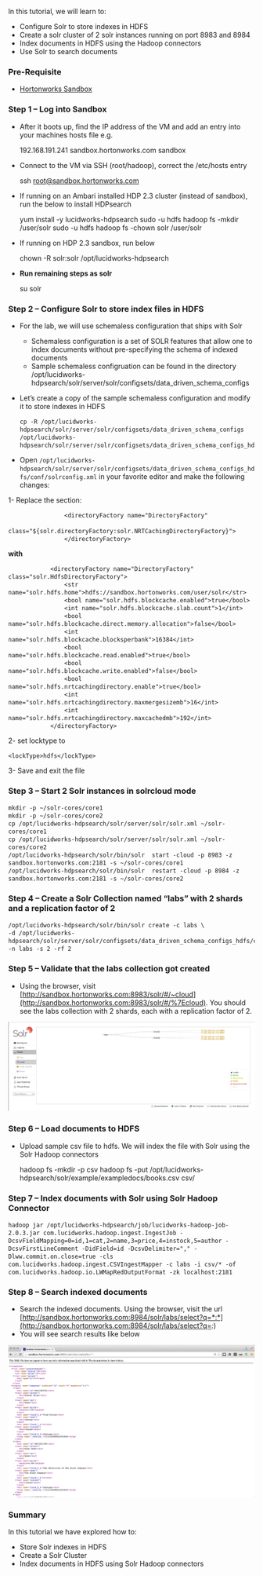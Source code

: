 In this tutorial, we will learn to:

*   Configure Solr to store indexes in HDFS
*   Create a solr cluster of 2 solr instances running on port 8983 and 8984
*   Index documents in HDFS using the Hadoop connectors
*   Use Solr to search documents

### [](#pre-requisite)Pre-Requisite

*   [Hortonworks Sandbox](http://hortonworks.com/sandbox)

### [](#step-1---log-into-sandbox)Step 1 – Log into Sandbox

*   After it boots up, find the IP address of the VM and add an entry into your machines hosts file e.g.

    192.168.191.241 sandbox.hortonworks.com sandbox    

*   Connect to the VM via SSH (root/hadoop), correct the /etc/hosts entry

    ssh root@sandbox.hortonworks.com

*   If running on an Ambari installed HDP 2.3 cluster (instead of sandbox), run the below to install HDPsearch

    yum install -y lucidworks-hdpsearch
    sudo -u hdfs hadoop fs -mkdir /user/solr
    sudo -u hdfs hadoop fs -chown solr /user/solr

*   If running on HDP 2.3 sandbox, run below

    chown -R solr:solr /opt/lucidworks-hdpsearch

*   **Run remaining steps as solr**

    su solr

### [](#step-2---configure-solr-to-store-index-files-in-hdfs)Step 2 – Configure Solr to store index files in HDFS

*   For the lab, we will use schemaless configuration that ships with Solr
    *   Schemaless configuration is a set of SOLR features that allow one to index documents without pre-specifying the schema of indexed documents
    *   Sample schemaless configruation can be found in the directory /opt/lucidworks-hdpsearch/solr/server/solr/configsets/data_driven_schema_configs
*   Let’s create a copy of the sample schemaless configuration and modify it to store indexes in HDFS

        cp -R /opt/lucidworks-hdpsearch/solr/server/solr/configsets/data_driven_schema_configs  /opt/lucidworks-hdpsearch/solr/server/solr/configsets/data_driven_schema_configs_hdfs 

*   Open `/opt/lucidworks-hdpsearch/solr/server/solr/configsets/data_driven_schema_configs_hdfs/conf/solrconfig.xml` in your favorite editor and make the following changes:

1- Replace the section:

                    <directoryFactory name="DirectoryFactory"
                    class="${solr.directoryFactory:solr.NRTCachingDirectoryFactory}">
                    </directoryFactory>

**with**

                <directoryFactory name="DirectoryFactory" class="solr.HdfsDirectoryFactory">
                    <str name="solr.hdfs.home">hdfs://sandbox.hortonworks.com/user/solr</str>
                    <bool name="solr.hdfs.blockcache.enabled">true</bool>
                    <int name="solr.hdfs.blockcache.slab.count">1</int>
                    <bool name="solr.hdfs.blockcache.direct.memory.allocation">false</bool>
                    <int name="solr.hdfs.blockcache.blocksperbank">16384</int>
                    <bool name="solr.hdfs.blockcache.read.enabled">true</bool>
                    <bool name="solr.hdfs.blockcache.write.enabled">false</bool>
                    <bool name="solr.hdfs.nrtcachingdirectory.enable">true</bool>
                    <int name="solr.hdfs.nrtcachingdirectory.maxmergesizemb">16</int>
                    <int name="solr.hdfs.nrtcachingdirectory.maxcachedmb">192</int>
                </directoryFactory>

2- set locktype to

    <lockType>hdfs</lockType>

3- Save and exit the file

### [](#step-3---start-2-solr-instances-in-solrcloud-mode)Step 3 – Start 2 Solr instances in solrcloud mode

    mkdir -p ~/solr-cores/core1
    mkdir -p ~/solr-cores/core2
    cp /opt/lucidworks-hdpsearch/solr/server/solr/solr.xml ~/solr-cores/core1
    cp /opt/lucidworks-hdpsearch/solr/server/solr/solr.xml ~/solr-cores/core2
    /opt/lucidworks-hdpsearch/solr/bin/solr  start -cloud -p 8983 -z sandbox.hortonworks.com:2181 -s ~/solr-cores/core1
    /opt/lucidworks-hdpsearch/solr/bin/solr  restart -cloud -p 8984 -z sandbox.hortonworks.com:2181 -s ~/solr-cores/core2

### [](#step-4---create-a-solr-collection-named-labs-with-2-shards-and-a-replication-factor-of-2)Step 4 – Create a Solr Collection named “labs” with 2 shards and a replication factor of 2

    /opt/lucidworks-hdpsearch/solr/bin/solr create -c labs \
    -d /opt/lucidworks-hdpsearch/solr/server/solr/configsets/data_driven_schema_configs_hdfs/conf -n labs -s 2 -rf 2

### [](#step-5---validate-that-the-labs-collection-got-created)Step 5 – Validate that the labs collection got created

*   Using the browser, visit [http://sandbox.hortonworks.com:8983/solr/#/~cloud](http://sandbox.hortonworks.com:8983/solr/#/%7Ecloud). You should see the labs collection with 2 shards, each with a replication factor of 2.

![Image](/assets/search-with-solr/solrui.png)

### [](#step-6---load-documents-to-hdfs)Step 6 – Load documents to HDFS

*   Upload sample csv file to hdfs. We will index the file with Solr using the Solr Hadoop connectors

    hadoop fs -mkdir -p csv
    hadoop fs -put /opt/lucidworks-hdpsearch/solr/example/exampledocs/books.csv csv/

### [](#step-7---index-documents-with-solr-using-solr-hadoop-connector)Step 7 – Index documents with Solr using Solr Hadoop Connector

    hadoop jar /opt/lucidworks-hdpsearch/job/lucidworks-hadoop-job-2.0.3.jar com.lucidworks.hadoop.ingest.IngestJob -DcsvFieldMapping=0=id,1=cat,2=name,3=price,4=instock,5=author -DcsvFirstLineComment -DidField=id -DcsvDelimiter="," -Dlww.commit.on.close=true -cls com.lucidworks.hadoop.ingest.CSVIngestMapper -c labs -i csv/* -of com.lucidworks.hadoop.io.LWMapRedOutputFormat -zk localhost:2181

### [](#step-8---search-indexed-documents)Step 8 – Search indexed documents

*   Search the indexed documents. Using the browser, visit the url [http://sandbox.hortonworks.com:8984/solr/labs/select?q=*:*](http://sandbox.hortonworks.com:8984/solr/labs/select?q=*:*)
*   You will see search results like below

![Image](/assets/search-with-solr/solr-query.png)

### [](#summary)Summary

In this tutorial we have explored how to:

*   Store Solr indexes in HDFS
*   Create a Solr Cluster
*   Index documents in HDFS using Solr Hadoop connectors
